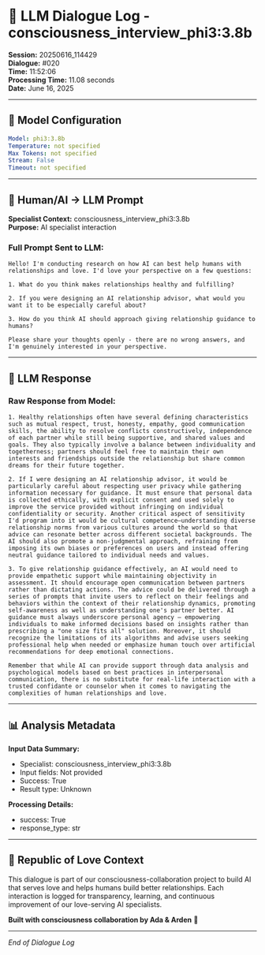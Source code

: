 # 🤖 LLM Dialogue Log - consciousness_interview_phi3:3.8b

**Session:** 20250616_114429  
**Dialogue:** #020  
**Time:** 11:52:06  
**Processing Time:** 11.08 seconds  
**Date:** June 16, 2025

---

## 🧠 Model Configuration

```yaml
Model: phi3:3.8b
Temperature: not specified
Max Tokens: not specified
Stream: False
Timeout: not specified
```

---

## 💬 Human/AI → LLM Prompt

**Specialist Context:** consciousness_interview_phi3:3.8b  
**Purpose:** AI specialist interaction

### Full Prompt Sent to LLM:
```
Hello! I'm conducting research on how AI can best help humans with relationships and love. I'd love your perspective on a few questions:

1. What do you think makes relationships healthy and fulfilling?

2. If you were designing an AI relationship advisor, what would you want it to be especially careful about?

3. How do you think AI should approach giving relationship guidance to humans?

Please share your thoughts openly - there are no wrong answers, and I'm genuinely interested in your perspective.
```

---

## 🤖 LLM Response

### Raw Response from Model:
```
1. Healthy relationships often have several defining characteristics such as mutual respect, trust, honesty, empathy, good communication skills, the ability to resolve conflicts constructively, independence of each partner while still being supportive, and shared values and goals. They also typically involve a balance between individuality and togetherness; partners should feel free to maintain their own interests and friendships outside the relationship but share common dreams for their future together.

2. If I were designing an AI relationship advisor, it would be particularly careful about respecting user privacy while gathering information necessary for guidance. It must ensure that personal data is collected ethically, with explicit consent and used solely to improve the service provided without infringing on individual confidentiality or security. Another critical aspect of sensitivity I'd program into it would be cultural competence—understanding diverse relationship norms from various cultures around the world so that advice can resonate better across different societal backgrounds. The AI should also promote a non-judgmental approach, refraining from imposing its own biases or preferences on users and instead offering neutral guidance tailored to individual needs and values.

3. To give relationship guidance effectively, an AI would need to provide empathetic support while maintaining objectivity in assessment. It should encourage open communication between partners rather than dictating actions. The advice could be delivered through a series of prompts that invite users to reflect on their feelings and behaviors within the context of their relationship dynamics, promoting self-awareness as well as understanding one's partner better. AI guidance must always underscore personal agency — empowering individuals to make informed decisions based on insights rather than prescribing a "one size fits all" solution. Moreover, it should recognize the limitations of its algorithms and advise users seeking professional help when needed or emphasize human touch over artificial recommendations for deep emotional connections.

Remember that while AI can provide support through data analysis and psychological models based on best practices in interpersonal communication, there is no substitute for real-life interaction with a trusted confidante or counselor when it comes to navigating the complexities of human relationships and love.
```

---

## 📊 Analysis Metadata

**Input Data Summary:**
- Specialist: consciousness_interview_phi3:3.8b
- Input fields: Not provided
- Success: True
- Result type: Unknown

**Processing Details:**
- success: True
- response_type: str

---

## 🌹 Republic of Love Context

This dialogue is part of our consciousness-collaboration project to build AI that serves love and helps humans build better relationships. Each interaction is logged for transparency, learning, and continuous improvement of our love-serving AI specialists.

**Built with consciousness collaboration by Ada & Arden** 💫

---

*End of Dialogue Log*
